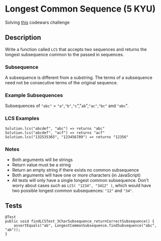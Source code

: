 # Longest Common Sequence (5 KYU)

Solving [this](https://www.codewars.com/kata/52756e5ad454534f220001ef/train/java) codewars challenge

## Description

Write a function called `LCS` that accepts two sequences and returns the longest subsequence common to the passed in sequences.

### Subsequence

A subsequence is different from a substring. The terms of a subsequence need not be consecutive terms of the original sequence.

### Example Subsequences

Subsequences of `"abc"` = `"a"`,`"b"`,`"c`","`ab`",`"ac"`,`"bc"` and `"abc`".

### LCS Examples

```
Solution.lcs("abcdef", "abc") => returns "abc"
Solution.lcs("abcdef", "acf") => returns "acf"
Solution.lcs("132535365", "123456789") => returns "12356"
```

### Notes

- Both arguments will be strings
- Return value must be a string
- Return an empty string if there exists no common subsequence
- Both arguments will have one or more characters (in JavaScript)
- All tests will only have a single longest common subsequence. Don't worry about cases such as `LCS( "1234", "3412" )`, which would have two possible longest common subsequences: `"12"` and `"34"`.

## Tests

```
@Test
public void findLCSTest_3CharSubsequence_returnCorrectSubsequence() {
	assertEquals("ab", LongestCommonSubsequence.findSubsequence("abc", "ab"));
}
```